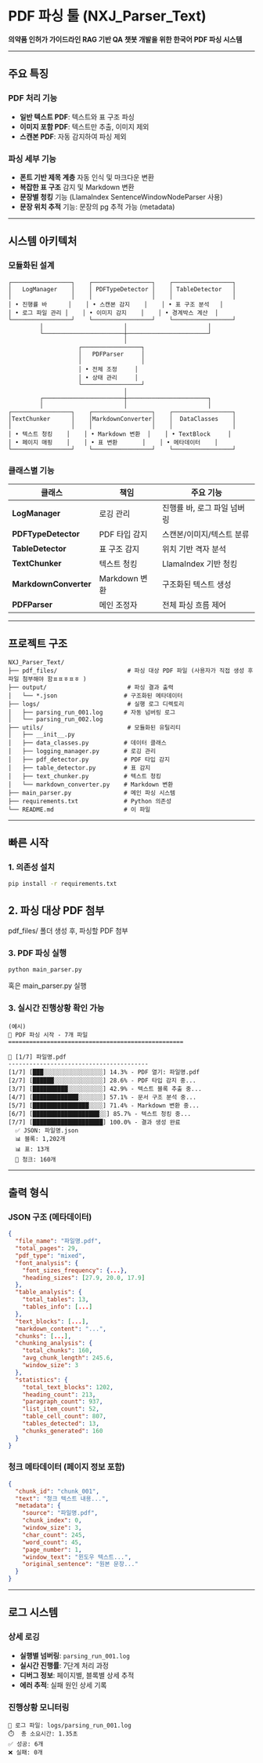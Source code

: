 # PDF 파싱 툴 (NXJ_Parser_Text)

**의약품 인허가 가이드라인 RAG 기반 QA 챗봇 개발을 위한 한국어 PDF 파싱 시스템**

---

## 주요 특징

### PDF 처리 기능
- **일반 텍스트 PDF**: 텍스트와 표 구조 파싱
- **이미지 포함 PDF**: 텍스트만 추출, 이미지 제외
- **스캔본 PDF**: 자동 감지하여 파싱 제외

### 파싱 세부 기능
- **폰트 기반 제목 계층** 자동 인식 및 마크다운 변환
- **복잡한 표 구조** 감지 및 Markdown 변환
- **문장별 청킹** 기능 (LlamaIndex SentenceWindowNodeParser 사용)
- **문장 위치 추적** 기능: 문장의 pg 추적 가능 (metadata)

---

## 시스템 아키텍처

### 모듈화된 설계

```
┌─────────────────┐    ┌─────────────────┐    ┌─────────────────┐
│   LogManager    │    │ PDFTypeDetector │    │ TableDetector   │
│                 │    │                 │    │                 │
│ • 진행률 바      │    │ • 스캔본 감지    │    │ • 표 구조 분석   │
│ • 로그 파일 관리 │    │ • 이미지 감지    │    │ • 경계박스 계산  │
└─────────────────┘    └─────────────────┘    └─────────────────┘
         │                       │                       │
         └───────────────────────┼───────────────────────┘
                                 │
                    ┌─────────────────┐
                    │   PDFParser     │
                    │                 │
                    │ • 전체 조정     │
                    │ • 상태 관리     │
                    └─────────────────┘
                                 │
         ┌───────────────────────┼───────────────────────┐
         │                       │                       │
┌─────────────────┐    ┌─────────────────┐    ┌─────────────────┐
│TextChunker      │    │MarkdownConverter│    │  DataClasses    │
│                 │    │                 │    │                 │
│ • 텍스트 청킹    │    │ • Markdown 변환  │    │ • TextBlock     │
│ • 페이지 매핑    │    │ • 표 변환       │    │ • 메타데이터    │
└─────────────────┘    └─────────────────┘    └─────────────────┘
```

### 클래스별 기능

| 클래스 | 책임 | 주요 기능 |
|--------|------|-----------|
| **LogManager** | 로깅 관리 | 진행률 바, 로그 파일 넘버링 |
| **PDFTypeDetector** | PDF 타입 감지 | 스캔본/이미지/텍스트 분류 |
| **TableDetector** | 표 구조 감지 | 위치 기반 격자 분석 |
| **TextChunker** | 텍스트 청킹 | LlamaIndex 기반 청킹 |
| **MarkdownConverter** | Markdown 변환 | 구조화된 텍스트 생성 |
| **PDFParser** | 메인 조정자 | 전체 파싱 흐름 제어 |

---

## 프로젝트 구조

```
NXJ_Parser_Text/
├── pdf_files/                    # 파싱 대상 PDF 파일 (사용자가 직접 생성 후 파일 첨부해야 함ㅍㅍㅎㅍㅎ )
├── output/                       # 파싱 결과 출력
│   └── *.json                   # 구조화된 메타데이터
├── logs/                         # 실행 로그 디렉토리
│   ├── parsing_run_001.log      # 자동 넘버링 로그
│   └── parsing_run_002.log
├── utils/                        # 모듈화된 유틸리티
│   ├── __init__.py
│   ├── data_classes.py          # 데이터 클래스
│   ├── logging_manager.py       # 로깅 관리
│   ├── pdf_detector.py          # PDF 타입 감지
│   ├── table_detector.py        # 표 감지
│   ├── text_chunker.py          # 텍스트 청킹
│   └── markdown_converter.py    # Markdown 변환
├── main_parser.py               # 메인 파싱 시스템
├── requirements.txt             # Python 의존성
└── README.md                    # 이 파일
```

---

## 빠른 시작

### 1. 의존성 설치
```bash
pip install -r requirements.txt
```

## 2. 파싱 대상 PDF 첨부
pdf_files/ 폴더 생성 후, 파싱할 PDF 첨부

### 3. PDF 파싱 실행
```bash
python main_parser.py
```
혹은 main_parser.py 실행

### 3. 실시간 진행상황 확인 가능
```
(예시)
🚀 PDF 파싱 시작 - 7개 파일
==================================================

📄 [1/7] 파일명.pdf
----------------------------------------
[1/7] [███░░░░░░░░░░░░░░░░░] 14.3% - PDF 열기: 파일명.pdf
[2/7] [██████░░░░░░░░░░░░░░] 28.6% - PDF 타입 감지 중...
[3/7] [██████████░░░░░░░░░░] 42.9% - 텍스트 블록 추출 중...
[4/7] [█████████████░░░░░░░] 57.1% - 문서 구조 분석 중...
[5/7] [████████████████░░░░] 71.4% - Markdown 변환 중...
[6/7] [███████████████████░░] 85.7% - 텍스트 청킹 중...
[7/7] [████████████████████] 100.0% - 결과 생성 완료
  ✅ JSON: 파일명.json
  📊 블록: 1,202개
  📊 표: 13개
  🧩 청크: 160개
```

---

## 출력 형식

### JSON 구조 (메타데이터)
```json
{
  "file_name": "파일명.pdf",
  "total_pages": 29,
  "pdf_type": "mixed",
  "font_analysis": {
    "font_sizes_frequency": {...},
    "heading_sizes": [27.9, 20.0, 17.9]
  },
  "table_analysis": {
    "total_tables": 13,
    "tables_info": [...]
  },
  "text_blocks": [...],
  "markdown_content": "...",
  "chunks": [...],
  "chunking_analysis": {
    "total_chunks": 160,
    "avg_chunk_length": 245.6,
    "window_size": 3
  },
  "statistics": {
    "total_text_blocks": 1202,
    "heading_count": 213,
    "paragraph_count": 937,
    "list_item_count": 52,
    "table_cell_count": 807,
    "tables_detected": 13,
    "chunks_generated": 160
  }
}
```

### 청크 메타데이터 (페이지 정보 포함)
```json
{
  "chunk_id": "chunk_001",
  "text": "청크 텍스트 내용...",
  "metadata": {
    "source": "파일명.pdf",
    "chunk_index": 0,
    "window_size": 3,
    "char_count": 245,
    "word_count": 45,
    "page_number": 1,
    "window_text": "윈도우 텍스트...",
    "original_sentence": "원본 문장..."
  }
}
```

---

## 로그 시스템

### 상세 로깅
- **실행별 넘버링**: `parsing_run_001.log`
- **실시간 진행률**: 7단계 처리 과정
- **디버그 정보**: 페이지별, 블록별 상세 추적
- **에러 추적**: 실패 원인 상세 기록

### 진행상황 모니터링
```
📁 로그 파일: logs/parsing_run_001.log
⏱️  총 소요시간: 1.35초
✅ 성공: 6개
❌ 실패: 0개
```